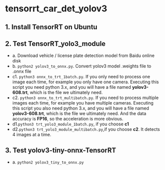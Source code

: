 # tensorrt_car_det_yolov3
## 1. Install TensorRT on Ubuntu
## 2. Test TensorRT_yolo3_module
- a. Download vehicle / license plate detection model from Baidu online disk
- b. `python2 yolov3_to_onnx.py`. Convert yolov3 model .weights file to .onnx file
- c1. `python3 onnx_to_trt_1batch.py`. If you only need to process one image each time, for example you only have one camera. Executing this script you need python 3.x, and you will have a file named **yolov3-608.trt**, which is the file we ultimately need.
- c2. `python3 onnx_to_trt_multibatch.py`. If you need to process multiple images each time, for example you have multiple cameras. Executing this script you also need python 3.x, and you will have a file named **yolov3-608.trt**, which is the file we ultimately need. And the data accuracy is **FP16**, so the acceleration is more obvious.
- d1.`python3 trt_yolo3_module_1batch.py`, if you choose **c1**
- d2.`python3 trt_yolo3_module_multibatch.py`,if you choose **c2**. It detects 4 images at a time.
## 3. Test yolov3-tiny-onnx-TensorRT
- a. `python2 yolov3_tiny_to_onnx.py`
